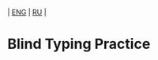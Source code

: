  | [ENG](https://github.com/A1eksMa/blind_typing_practice/blob/main/README.md) | [RU](https://github.com/A1eksMa/blind_typing_practice/blob/main/README_RU.md) | 
# Blind Typing Practice
